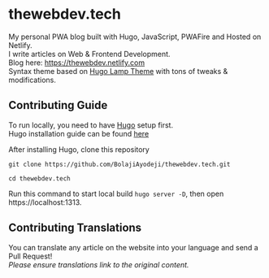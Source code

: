 # thewebdev.tech

My personal PWA blog built with Hugo, JavaScript, PWAFire and Hosted on Netlify. <br>
I write articles on Web & Frontend Development. <br>
Blog here: https://thewebdev.netlify.com <br>
Syntax theme based on [Hugo Lamp Theme](https://github.com/huyb1991/hugo-lamp) with tons of tweaks & modifications.


## Contributing Guide

To run locally, you need to have [Hugo](https://gohugo.io/) setup first. <br>
Hugo installation guide can be found [here](https://gohugo.io/getting-started/installing) <br>


After installing Hugo, clone this repository 
```
git clone https://github.com/BolajiAyodeji/thewebdev.tech.git
```
```
cd thewebdev.tech
```
Run this command to start local build `hugo server -D`, then open https://localhost:1313.


## Contributing Translations

You can translate any article on the website into your language and send a Pull Request! <br>
*Please ensure translations link to the original content.* <br>
